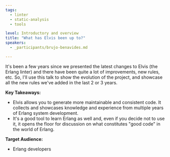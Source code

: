```yaml
---
tags:
  - linter
  - static-analysis
  - tools

level: Introductory and overview
title: "What has Elvis been up to?"
speakers:
  - _participants/brujo-benavides.md

---
```

It's been a few years since we presented the latest changes to Elvis (the Erlang linter) and there have been quite a lot of improvements, new rules, etc. So, I'll use this talk to show the evolution of the project, and showcase all the new rules we've added in the last 2 or 3 years.

**Key Takeaways:**

- Elvis allows you to generate more maintainable and consistent code. It collects and showcases knowledge and experience from multiple years of Erlang system development.
- It's a good tool to learn Erlang as well and, even if you decide not to use it, it opens the floor for discussion on what constitutes "good code" in the world of Erlang.

**Target Audience:**

- Erlang developers